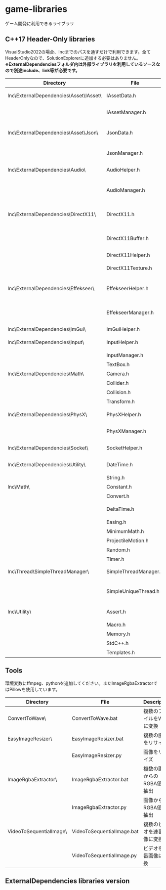 # game-libraries

ゲーム開発に利用できるライブラリ

## C++17 Header-Only libraries

VisualStudio2022の場合、Incまでのパスを通すだけで利用できます。全てHeaderOnlyなので、SolutionExplorerに追加する必要はありません。<br>
__※ExternalDependenciesフォルダ内は外部ライブラリを利用しているソースなので別途include、link等が必要です。__

| Directory                              | File                  | Description                      |
| -------------------------------------- | --------------------- | -------------------------------- |
| Inc\ExternalDependencies\Asset\IAsset\ | IAssetData.h          | 非同期ロード対応のインターフェース                |
|                                        | IAssetManager.h       | IAssetDataを管理するクラス               |
| Inc\ExternalDependencies\Asset\Json\   | JsonData.h            | IAssetDataをnlohmann_jsonで実装したクラス |
|                                        | JsonManager.h         | JsonDataを管理するクラス                 |
| Inc\ExternalDependencies\Audio\        | AudioHelper.h         | DirectXTKAudioのヘルパー              |
|                                        | AudioManager.h        | AudioEngineやinstanceを内包した管理クラス   |
| Inc\ExternalDependencies\DirectX11\    | DirectX11.h           | デバイスやコンテキストを管理するクラス              |
|                                        | DirectX11Buffer.h     | シェーダーに送信するConstantBufferを管理するクラス |
|                                        | DirectX11Helper.h     | DirectX11のヘルパー                   |
|                                        | DirectX11Texture.h    | DirectX11のテクスチャクラス               |
| Inc\ExternalDependencies\Effekseer\    | EffekseerHelper.h     | エフェクトを再生するライブラリ用ヘルパー             |
|                                        | EffekseerManager.h    | Rendererやinstanceを内包した管理クラス      |
| Inc\ExternalDependencies\ImGui\        | ImGuiHelper.h         | ImGuiのヘルパー                       |
| Inc\ExternalDependencies\Input\        | InputHelper.h         | カーソルやキーの入力ヘルパー                   |
|                                        | InputManager.h        | 入力の管理クラス                         |
|                                        | TextBox.h             | テキストボックス                         |
| Inc\ExternalDependencies\Math\         | Camera.h              | カメラ用行列                           |
|                                        | Collider.h            | active衝突判定                       |
|                                        | Collision.h           | passive衝突判定                      |
|                                        | Transform.h           | 姿勢制御                             |
| Inc\ExternalDependencies\PhysX\        | PhysXHelper.h         | 物理エンジンのライブラリ用ヘルパー                |
|                                        | PhysXManager.h        | 物理エンジンのオブジェクト管理クラス               |
| Inc\ExternalDependencies\Socket\       | SocketHelper.h        | ソケット通信のヘルパー                      |
| Inc\ExternalDependencies\Utility\      | DateTime.h            | Win32Apiの日付を変換                   |
|                                        | String.h              | 文字列                              |
| Inc\Math\                              | Constant.h            | 定数                               |
|                                        | Convert.h             | 変換                               |
|                                        | DeltaTime.h           | 可変フレームに利用する経過時間                  |
|                                        | Easing.h              | イージング計算                          |
|                                        | MinimumMath.h         | 最小限の算術クラス                        |
|                                        | ProjectileMotion.h    | 放物運動の計算                          |
|                                        | Random.h              | ランダム                             |
|                                        | Timer.h               | 時間計測                             |
| Inc\Thread\SimpleThreadManager\        | SimpleThreadManager.h | SimpleUniqueThreadの管理クラス         |
|                                        | SimpleUniqueThread.h  | 一意のthreadインスタンスを保持するクラス          |
| Inc\Utility\                           | Assert.h              | vsoutputに警告を表示                   |
|                                        | Macro.h               | マクロを定義                           |
|                                        | Memory.h              | メモリ関連                            |
|                                        | StdC++.h              | 標準ライブラリ                          |
|                                        | Templates.h           | テンプレートクラス                        |

## Tools

環境変数にffmpeg、pythonを追加してください。またImageRgbaExtractorではPillowを使用しています。

| Directory               | File                       | Description      |
| ----------------------- | -------------------------- | ---------------- |
| ConvertToWave\          | ConvertToWave.bat          | 複数のファイルをWaveに変換  |
| EasyImageResizer\       | EasyImageResizer.bat       | 複数の画像をリサイズ       |
|                         | EasyImageResizer.py        | 画像をリサイズ          |
| ImageRgbaExtractor\     | ImageRgbaExtractor.bat     | 複数の画像からのRGBA値を抽出 |
|                         | ImageRgbaExtractor.py      | 画像からのRGBA値を抽出    |
| VideoToSequentialImage\ | VideoToSequentialImage.bat | 複数のビデオを連番画像に変換   |
|                         | VideoToSequentialImage.py  | ビデオを連番画像に変換      |

## ExternalDependencies libraries version
